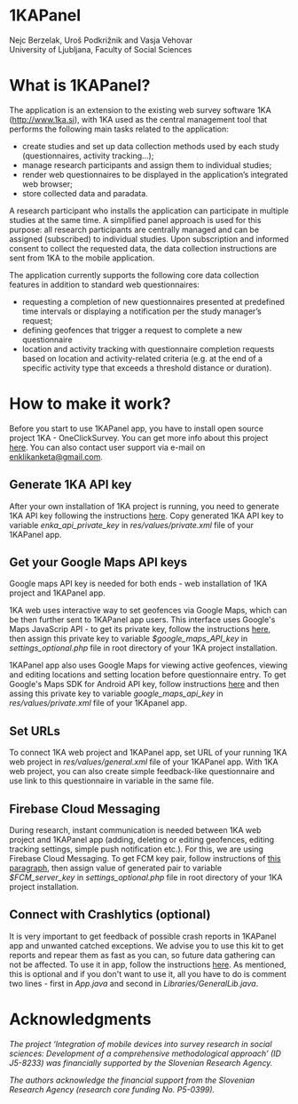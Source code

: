 # 1KAPanel
Nejc Berzelak, Uroš Podkrižnik and Vasja Vehovar  
University of Ljubljana, Faculty of Social Sciences

# What is 1KAPanel?

The application is an extension to the existing web survey software 1KA (http://www.1ka.si), with 1KA used as the central management tool that performs the following main tasks related to the application:
-	create studies and set up data collection methods used by each study (questionnaires, activity tracking…);
-	manage research participants and assign them to individual studies;
-	render web questionnaires to be displayed in the application’s integrated web browser;
-	store collected data and paradata.

A research participant who installs the application can participate in multiple studies at the same time. A simplified panel approach is used for this purpose: all research participants are centrally managed and can be assigned (subscribed) to individual studies. Upon subscription and informed consent to collect the requested data, the data collection instructions are sent from 1KA to the mobile application. 

The application currently supports the following core data collection features in addition to standard web questionnaires:
-	requesting a completion of new questionnaires presented at predefined time intervals or displaying a notification per the study manager’s request;
-	defining geofences that trigger a request to complete a new questionnaire
-	location and activity tracking with questionnaire completion requests based on location and activity-related criteria (e.g. at the end of a specific activity type that exceeds a threshold distance or duration).

# How to make it work?
Before you start to use 1KAPanel app, you have to install open source project 1KA - OneClickSurvey. You can get more info about this project [here](https://www.1ka.si/d/en/about/uses-of-1ka-services/own-installation). You can also contact user support via e-mail on enklikanketa@gmail.com.

## Generate 1KA API key
After your own installation of 1KA project is running, you need to generate 1KA API key following the instructions [here](https://www.1ka.si/d/en/about/1ka-api/api-key). Copy generated 1KA API key to variable *enka_api_private_key* in *res/values/private.xml* file of your 1KAPanel app.

## Get your Google Maps API keys
Google maps API key is needed for both ends - web installation of 1KA project and 1KAPanel app. 

1KA web uses interactive way to set geofences via Google Maps, which can be then further sent to 1KAPanel app users. This interface uses Google's Maps JavaScrip API - to get its private key, follow the instructions [here](https://developers.google.com/maps/documentation/javascript/get-api-key), then assign this private key to variable *$google_maps_API_key* in *settings_optional.php* file in root directory of your 1KA project installation.

1KAPanel app also uses Google Maps for viewing active geofences, viewing and editing locations and setting location before questionnaire entry. To get Google's Maps SDK for Android API key, follow instructions [here](https://developers.google.com/maps/documentation/android-sdk/get-api-key) and then assing this private key to variable *google_maps_api_key* in *res/values/private.xml* file of your 1KApanel app.

## Set URLs
To connect 1KA web project and 1KAPanel app, set URL of your running 1KA web project in *res/values/general.xml* file of your 1KAPanel app. With 1KA web project, you can also create simple feedback-like questionnaire and use link to this questionnaire in variable in the same file.

## Firebase Cloud Messaging
During research, instant communication is needed between 1KA web project and 1KAPanel app (adding, deleting or editing geofences, editing tracking settings, simple push notification etc.). For this, we are using Firebase Cloud Messaging. To get FCM key pair, follow instructions of [this paragraph](https://firebase.google.com/docs/cloud-messaging/js/client#configure_web_credentials_with_fcm), then assign value of generated pair to variable *$FCM_server_key* in *settings_optional.php* file in root directory of your 1KA project installation.

## Connect with Crashlytics (optional)
It is very important to get feedback of possible crash reports in 1KAPanel app and unwanted catched exceptions. We advise you to use this kit to get reports and repear them as fast as you can, so future data gathering can not be affected. To use it in app, follow the instructions [here](https://firebase.google.com/docs/crashlytics/get-started?platform=android&utm_source=fabric&utm_medium=inline_banner&utm_campaign=fabric_sunset&utm_content=kits_crashlytics). As mentioned, this is optional and if you don't want to use it, all you have to do is comment two lines - first in *App.java* and second in *Libraries/GeneralLib.java*.

# Acknowledgments
*The project ‘Integration of mobile devices into survey research in social sciences: Development of a comprehensive methodological approach’ (ID J5-8233) was financially supported by the Slovenian Research Agency.*

*The authors acknowledge the financial support from the Slovenian Research Agency (research core funding No. P5-0399).*
